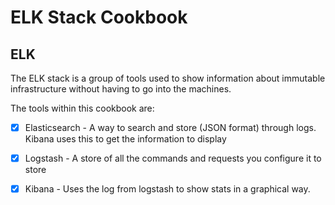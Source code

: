 # ELK Stack Cookbook

## ELK

The ELK stack is a group of tools used to show information about immutable infrastructure without having to go into the machines.

The tools within this cookbook are:

- [x] Elasticsearch - A way to search and store (JSON format) through logs. Kibana uses this to get the information to display

- [x] Logstash - A store of all the commands and requests you configure it to store

- [x] Kibana - Uses the log from logstash to show stats in a graphical way.
